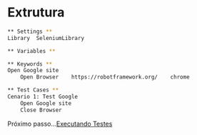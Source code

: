# Extrutura

```bash
** Settings **
Library  SeleniumLibrary

** Variables **

** Keywords **
Open Google site 
    Open Browser    https://robotframework.org/    chrome

** Test Cases **
Cenario 1: Test Google
    Open Google site
    Close Browser
```

Próximo passo...[Executando Testes](exec.md)